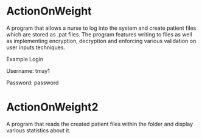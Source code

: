 # ActionOnWeight

A program that allows a nurse to log into the system and create patient files which are stored as .pat files.
The program features writing to files as well as implementing encryption, decryption and enforcing various validation on user inputs techniques.

Example Login 

 Username: tmay1

 Password: password

# ActionOnWeight2

A program that reads the created patient files within the folder and display various statistics about it.
